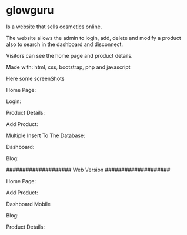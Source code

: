 # glowguru

Is a website that sells cosmetics online.

The website allows the admin to login, add, delete and modify a product also to search in the dashboard and disconnect.

Visitors can see the home page and product details.

Made with: html, css, bootstrap, php and javascript


Here some screenShots

Home Page:


Login:



Product Details:


Add Product:



Multiple Insert To The Database:




Dashboard:


Blog:




#################### Web Version ####################

Home Page:



Add Product:


Dashboard Mobile


Blog:


Product Details:

